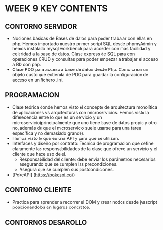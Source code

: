 # WEEK 9 KEY CONTENTS

## CONTORNO SERVIDOR

- Nociones básicas de Bases de datos para poder trabajar con ellas en php. Hemos importado nuestro primer script SQL desde phpmyAdmin y hemos instalado mysql workbench para acceder con más facilidad y celeridad a la base de datos. Clase express de SQL para con operaciones CRUD y consultas para poder empezar a trabajar el acceso a BD con php.
- Clase PDO para acceso a base de datos desde Php. Como crear un objeto custo que extienda de PDO para guardar la configuracion de acceso en un fichero .ini.

## PROGRAMACION

- Clase teórica donde hemos visto el concepto de arquitectura monolítica de aplicaciones vs arquitecturas con microservicios. Hemos visto la diferecencia entre lo que es un servicio y un microservicio(principalmente que uno tiene base de datos propio y otro no, además de que el microservicio suele usarse para una tarea específica y no demasiado grande).
- Hemos visto lo que es una API y para que se utilizan.
- Interfaces y diseño por contrato: Tecnica de programacion que define claramente las responsabilidades de la clase que ofrece un servicio y el cliente que hace uso de el.
  - Responsabilidad del cliente: debe enviar los parámetros necesarios asegurando que se cumplen las precondiciones.
  - Asegura que se cumplen sus postcondiciones.
- [PokeAPI] (https://pokeapi.co/)

## CONTORNO CLIENTE

- Practica para aprender a recorrer el DOM y crear nodos desde jvascript posicionandolos en lugares concretos.

## CONTORNOS DESAROLLO
